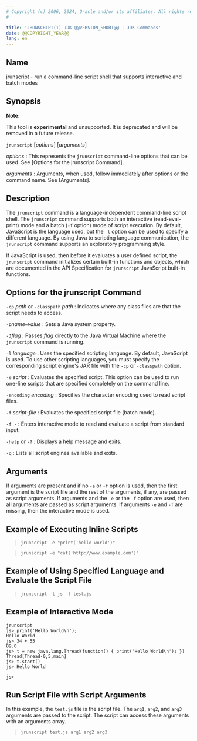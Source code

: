 ```yaml
---
# Copyright (c) 2006, 2024, Oracle and/or its affiliates. All rights reserved.
#

title: 'JRUNSCRIPT(1) JDK @@VERSION_SHORT@@ | JDK Commands'
date: @@COPYRIGHT_YEAR@@
lang: en
---
```


## Name

jrunscript - run a command-line script shell that supports interactive and
batch modes

## Synopsis

**Note:**

This tool is **experimental** and unsupported. It is deprecated and will be
removed in a future release.

`jrunscript` \[*options*\] \[*arguments*\]

*options*
:   This represents the `jrunscript` command-line options that can be used. See
    [Options for the jrunscript Command].

*arguments*
:   Arguments, when used, follow immediately after options or the command name.
    See [Arguments].

## Description

The `jrunscript` command is a language-independent command-line script shell.
The `jrunscript` command supports both an interactive (read-eval-print) mode
and a batch (`-f` option) mode of script execution. By default, JavaScript is
the language used, but the `-l` option can be used to specify a different
language. By using Java to scripting language communication, the `jrunscript`
command supports an exploratory programming style.

If JavaScript is used, then before it evaluates a user defined script, the
`jrunscript` command initializes certain built-in functions and objects, which
are documented in the API Specification for `jrunscript` JavaScript built-in
functions.

## Options for the jrunscript Command

`-cp` *path* or `-classpath` *path*
:   Indicates where any class files are that the script needs to access.

`-D`*name*`=`*value*
:   Sets a Java system property.

`-J`*flag*
:   Passes *flag* directly to the Java Virtual Machine where the `jrunscript`
    command is running.

`-l` *language*
:   Uses the specified scripting language. By default, JavaScript is used. To
    use other scripting languages, you must specify the corresponding script
    engine's JAR file with the `-cp` or `-classpath` option.

`-e` *script*
:   Evaluates the specified script. This option can be used to run one-line
    scripts that are specified completely on the command line.

`-encoding` *encoding*
:   Specifies the character encoding used to read script files.

`-f` *script-file*
:   Evaluates the specified script file (batch mode).

`-f -`
:   Enters interactive mode to read and evaluate a script from standard input.

`-help` or `-?`
:   Displays a help message and exits.

`-q`
:   Lists all script engines available and exits.

## Arguments

If arguments are present and if no `-e` or `-f` option is used, then the first
argument is the script file and the rest of the arguments, if any, are passed
as script arguments. If arguments and the `-e` or the `-f` option are used,
then all arguments are passed as script arguments. If arguments `-e` and `-f`
are missing, then the interactive mode is used.

## Example of Executing Inline Scripts

>   `jrunscript -e "print('hello world')"`

>   `jrunscript -e "cat('http://www.example.com')"`

## Example of Using Specified Language and Evaluate the Script File

>   `jrunscript -l js -f test.js`

## Example of Interactive Mode

```
jrunscript
js> print('Hello World\n');
Hello World
js> 34 + 55
89.0
js> t = new java.lang.Thread(function() { print('Hello World\n'); })
Thread[Thread-0,5,main]
js> t.start()
js> Hello World

js>
```

## Run Script File with Script Arguments

In this example, the `test.js` file is the script file. The `arg1`, `arg2`, and
`arg3` arguments are passed to the script. The script can access these
arguments with an arguments array.

>   `jrunscript test.js arg1 arg2 arg3`
